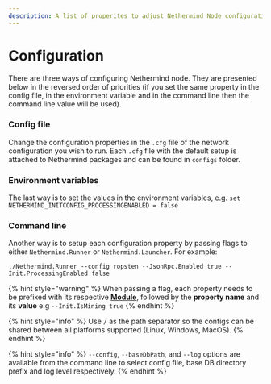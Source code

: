 ```yaml
---
description: A list of properites to adjust Nethermind Node configuration
---
```


# Configuration

There are three ways of configuring Nethermind node. They are presented below in the reversed order of priorities \(if you set the same property in the config file, in the environment variable and in the command line then the command line value will be used\).

### Config file

Change the configuration properties in the `.cfg` file of the network configuration you wish to run. Each `.cfg` file with the default setup is attached to Nethermind packages and can be found in `configs` folder.

### Environment variables

The last way is to set the values in the environment variables, e.g. `set NETHERMIND_INITCONFIG_PROCESSINGENABLED = false`

### Command line

Another way is to setup each configuration property by passing flags to either `Nethermind.Runner` or `Nethermind.Launcher`. For example:

```text
./Nethermind.Runner --config ropsten --JsonRpc.Enabled true --Init.ProcessingEnabled false
```

{% hint style="warning" %}
When passing a flag, each property needs to be prefixed with its respective [**Module**](), followed by the **property name** and its **value** e.g `--Init.IsMining true`
{% endhint %}

{% hint style="info" %}
Use `/` as the path separator so the configs can be shared between all platforms supported \(Linux, Windows, MacOS\).
{% endhint %}

{% hint style="info" %}
`--config`, `--baseDbPath`, and `--log` options are available from the command line to select config file, base DB directory prefix and log level respectively.
{% endhint %}

